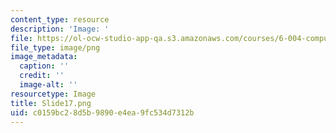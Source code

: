 ```yaml
---
content_type: resource
description: 'Image: '
file: https://ol-ocw-studio-app-qa.s3.amazonaws.com/courses/6-004-computation-structures-spring-2017/c0159bc28d5b9890e4ea9fc534d7312b_Slide17.png
file_type: image/png
image_metadata:
  caption: ''
  credit: ''
  image-alt: ''
resourcetype: Image
title: Slide17.png
uid: c0159bc2-8d5b-9890-e4ea-9fc534d7312b
---
```

